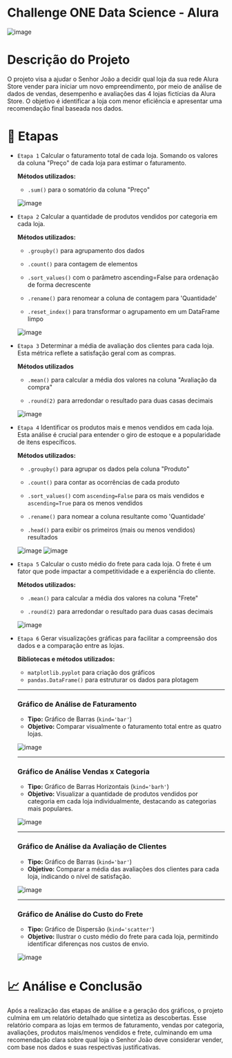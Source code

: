 # Challenge ONE Data Science - Alura
![image](https://github.com/user-attachments/assets/59a9b23d-4522-439e-be93-5896c641087a)

# Descrição do Projeto
O projeto visa a ajudar o Senhor João a decidir qual loja da sua rede Alura Store vender para iniciar um novo empreendimento, por meio de análise de dados de vendas, desempenho e avaliações das 4 lojas fictícias da Alura Store. O objetivo é identificar a loja com menor eficiência e apresentar uma recomendação final baseada nos dados.

# 📝 Etapas
- `Etapa 1`
  Calcular o faturamento total de cada loja. Somando os valores da coluna "Preço" de cada loja para estimar o faturamento.

  **Métodos utilizados:**

  * `.sum()` para o somatório da coluna "Preço"

  ![image](https://github.com/user-attachments/assets/76219fa8-ecdf-4cec-9060-0ae695c469dc)



- `Etapa 2`
  Calcular a quantidade de produtos vendidos por categoria em cada loja.
  

  **Métodos utilizados:**
  
  
  * `.groupby()` para agrupamento dos dados
  
  * `.count()` para contagem de elementos
  
  * `.sort_values()` com o parâmetro ascending=False para ordenação de forma decrescente

  * `.rename()` para renomear a coluna de contagem para 'Quantidade'
    
  * `.reset_index()` para transformar o agrupamento em um DataFrame limpo

  ![image](https://github.com/user-attachments/assets/c4fba84c-bf05-433d-8bdd-c22aca99cae2)


- `Etapa 3`
  Determinar a média de avaliação dos clientes para cada loja. Esta métrica reflete a satisfação geral com as compras.
  

  **Métodos utilizados**
  
  
  * `.mean()` para calcular a média dos valores na coluna "Avaliação da compra"
  
  * `.round(2)` para arredondar o resultado para duas casas decimais

  ![image](https://github.com/user-attachments/assets/7472bc2e-2680-4bbd-8ff1-f2e6f39b2d00)

  

- `Etapa 4`
  Identificar os produtos mais e menos vendidos em cada loja. Esta análise é crucial para entender o giro de estoque e a popularidade de itens específicos.
  

  **Métodos utilizados:**
  
  
  * `.groupby()` para agrupar os dados pela coluna "Produto"
  
  * `.count()` para contar as ocorrências de cada produto
    
  * `.sort_values()` com `ascending=False` para os mais vendidos e `ascending=True` para os menos vendidos
    
  * `.rename()` para nomear a coluna resultante como 'Quantidade'
    
  * `.head()` para exibir os primeiros (mais ou menos vendidos) resultados

  ![image](https://github.com/user-attachments/assets/a663cb56-90db-4ba7-8b65-d9983ee79d30)
  ![image](https://github.com/user-attachments/assets/b7e757f8-2b08-46ea-87d1-72811096c975)



- `Etapa 5`
  Calcular o custo médio do frete para cada loja. O frete é um fator que pode impactar a competitividade e a experiência do cliente.
  

  **Métodos utilizados:**
  
  
  * `.mean()` para calcular a média dos valores na coluna "Frete"
    
  * `.round(2)` para arredondar o resultado para duas casas decimais
 
  ![image](https://github.com/user-attachments/assets/5f3d9819-e884-4a91-bf18-7f980cd20909)


- `Etapa 6`
  Gerar visualizações gráficas para facilitar a compreensão dos dados e a comparação entre as lojas.
  

  **Bibliotecas e métodos utilizados:**
  
  * `matplotlib.pyplot` para criação dos gráficos
  * `pandas.DataFrame()` para estruturar os dados para plotagem

  ---
  ### Gráfico de Análise de Faturamento
  * **Tipo:** Gráfico de Barras (`kind='bar'`)
  * **Objetivo:** Comparar visualmente o faturamento total entre as quatro lojas.
 
  ![image](https://github.com/user-attachments/assets/6b11890e-f928-42fc-90af-e9ffa817a9cb)


  ---
  ### Gráfico de Análise Vendas x Categoria
  * **Tipo:** Gráfico de Barras Horizontais (`kind='barh'`)
  * **Objetivo:** Visualizar a quantidade de produtos vendidos por categoria em cada loja individualmente, destacando as categorias mais populares.
 
  ![image](https://github.com/user-attachments/assets/a32d4e28-f1e2-4240-a77c-5e748b1aa0a2)


  ---
  ### Gráfico de Análise da Avaliação de Clientes
  * **Tipo:** Gráfico de Barras (`kind='bar'`)
  * **Objetivo:** Comparar a média das avaliações dos clientes para cada loja, indicando o nível de satisfação.
 
  ![image](https://github.com/user-attachments/assets/2c19b824-bc31-4c0e-9653-3e71e6358caa)



  ---
  ### Gráfico de Análise do Custo do Frete
  * **Tipo:** Gráfico de Dispersão (`kind='scatter'`)
  * **Objetivo:** Ilustrar o custo médio do frete para cada loja, permitindo identificar diferenças nos custos de envio.
 
  ![image](https://github.com/user-attachments/assets/3ce024b0-661f-4b53-86e9-d57748b4d5cf)

    

# 📈 Análise e Conclusão

Após a realização das etapas de análise e a geração dos gráficos, o projeto culmina em um relatório detalhado que sintetiza as descobertas. Esse relatório compara as lojas em termos de faturamento, vendas por categoria, avaliações, produtos mais/menos vendidos e frete, culminando em uma recomendação clara sobre qual loja o Senhor João deve considerar vender, com base nos dados e suas respectivas justificativas.






